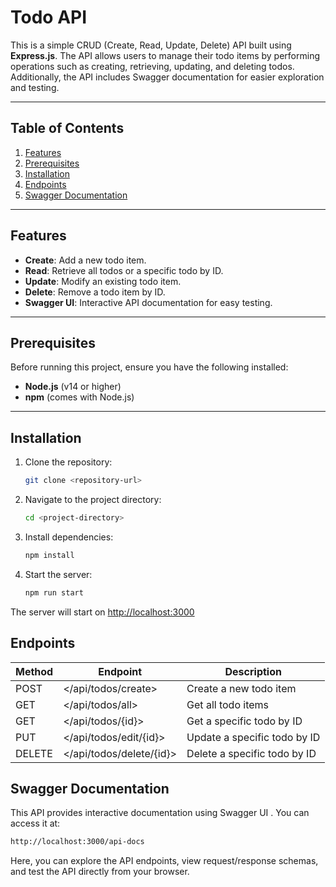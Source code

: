 # Todo API

This is a simple CRUD (Create, Read, Update, Delete) API built using **Express.js**. The API allows users to manage their todo items by performing operations such as creating, retrieving, updating, and deleting todos. Additionally, the API includes Swagger documentation for easier exploration and testing.

---

## Table of Contents

1. [Features](#features)
2. [Prerequisites](#prerequisites)
3. [Installation](#installation)
4. [Endpoints](#endpoints)
5. [Swagger Documentation](#swagger-documentation)


---

## Features

- **Create**: Add a new todo item.
- **Read**: Retrieve all todos or a specific todo by ID.
- **Update**: Modify an existing todo item.
- **Delete**: Remove a todo item by ID.
- **Swagger UI**: Interactive API documentation for easy testing.

---

## Prerequisites

Before running this project, ensure you have the following installed:

- **Node.js** (v14 or higher)
- **npm** (comes with Node.js)

---

## Installation

1. Clone the repository:
   ```bash
   git clone <repository-url>
   ```
2. Navigate to the project directory:
   ```bash
   cd <project-directory>
   ```
3. Install dependencies:
    ```bash
    npm install
    ```
4. Start the server:
    ```bash
    npm run start
    ```
The server will start on <http://localhost:3000>

## Endpoints

|Method|Endpoint|Description|
|---|---|---|
|POST|</api/todos/create>|Create a new todo item
|GET|</api/todos/all>|Get all todo items
|GET|</api/todos/{id}>|Get a specific todo by ID
|PUT|</api/todos/edit/{id}>|Update a specific todo by ID
|DELETE|</api/todos/delete/{id}>|Delete a specific todo by ID

## Swagger Documentation
This API provides interactive documentation using Swagger UI . You can access it at:
```bash
http://localhost:3000/api-docs
```
Here, you can explore the API endpoints, view request/response schemas, and test the API directly from your browser.